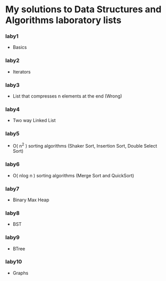# My solutions to Data Structures and Algorithms laboratory lists
### laby1
  - Basics
### laby2
  - Iterators
### laby3
  - List that compresses n elements at the end (Wrong)
### laby4
  - Two way Linked List
### laby5
  - O( n<sup>2</sup> ) sorting algorithms (Shaker Sort, Insertion Sort, Double Select Sort)
### laby6
  - O( nlog n ) sorting algorithms (Merge Sort and QuickSort)
### laby7
  - Binary Max Heap
### laby8
  - BST
### laby9
  - BTree
### laby10
  - Graphs
